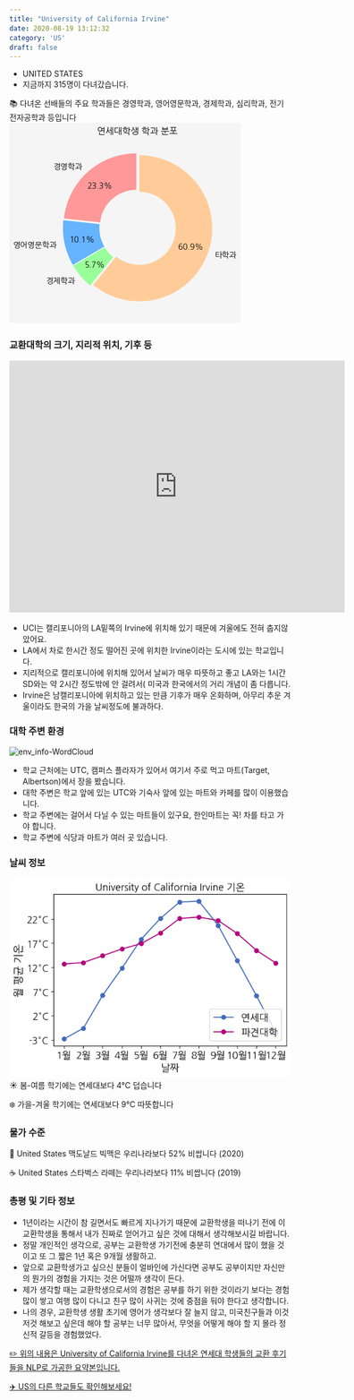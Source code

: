 ```yaml
---
title: "University of California Irvine"
date: 2020-08-19 13:12:32
category: 'US'
draft: false
---
```



* UNITED STATES
* 지금까지 315명이 다녀갔습니다. 

📚 다녀온 선배들의 주요 학과들은 경영학과, 영어영문학과, 경제학과, 심리학과, 전기전자공학과 등입니다
![department-info](../plots/US000190.png)
### 교환대학의 크기, 지리적 위치, 기후 등
<iframe
width="600"
height="450"
frameborder="0" style="border:0"
src="https://www.google.com/maps/embed/v1/place?key=AIzaSyC9e1AME-pVmWC4hBpFdu5S4dKzyepa3HQ&q=University+of+California+Irvine&center=33.640495200000004,-117.8442962&zoom=14" allowfullscreen>
</iframe>

* UCI는 캘리포니아의 LA밑쪽의 Irvine에 위치해 있기 때문에 겨울에도 전혀 춥지않았어요.
* LA에서 차로 한시간 정도 떨어진 곳에 위치한 Irvine이라는 도시에 있는 학교입니다.
* 지리적으로 캘리포니아에 위치해 있어서 날씨가 매우 따뜻하고 좋고 LA와는 1시간 SD와는 약 2시간 정도밖에 안 걸려서( 미국과 한국에서의 거리 개념이 좀 다릅니다.
* Irvine은 남캘리포니아에 위치하고 있는 만큼 기후가 매우 온화하며, 아무리 추운 겨울이라도 한국의 가을 날씨정도에 불과하다.


### 대학 주변 환경

![env_info-WordCloud](../univ_wordclouds_okt/env_info/US000190_env_info_okt.png)

* 학교 근처에는 UTC, 캠퍼스 플라자가 있어서 여기서 주로 먹고 마트(Target, Albertson)에서 장을 봤습니다.
* 대학 주변은 학교 앞에 있는 UTC와 기숙사 앞에 있는 마트와 카페를 많이 이용했습니다.
* 학교 주변에는 걸어서 다닐 수 있는 마트들이 있구요, 한인마트는 꼭! 차를 타고 가야 합니다.
* 학교 주변에 식당과 마트가 여러 곳 있습니다.


### 날씨 정보 
 ![temparature_US000190](../plots/weather/US000190.png)
☀️ 봄-여름 학기에는 연세대보다 4°C 덥습니다

❄️ 가을-겨울 학기에는 연세대보다 9°C 따뜻합니다
### 물가 수준 
🍔 United States 맥도날드 빅맥은 우리나라보다 52% 비쌉니다 (2020)

☕️ United States 스타벅스 라떼는 우리나라보다 11% 비쌉니다 (2019)

### 총평 및 기타 정보
* 1년이라는 시간이 참 길면서도 빠르게 지나가기 때문에 교환학생을 떠나기 전에 이 교환학생을 통해서 내가 진짜로 얻어가고 싶은 것에 대해서 생각해보시길 바랍니다.
* 정말 개인적인 생각으로, 공부는 교환학생 가기전에 충분히 연대에서 많이 했을 것이고 또 그 짧은 1년 혹은 9개월 생활하고.
* 앞으로 교환학생가고 싶으신 분들이 얼바인에 가신다면 공부도 공부이지만 자신만의 뭔가의 경험을 가지는 것은 어떨까 생각이 든다.
* 제가 생각할 때는 교환학생으로서의 경험은 공부를 하기 위한 것이라기 보다는 경험 많이 쌓고 여행 많이 다니고 친구 많이 사귀는 것에 중점을 둬야 한다고 생각합니다.
* 나의 경우, 교환학생 생활 초기에 영어가 생각보다 잘 늘지 않고, 미국친구들과 이것저것 해보고 싶은데 해야 할 공부는 너무 많아서, 무엇을 어떻게 해야 할 지 몰라 정신적 갈등을 경험했었다.


[✏️ 위의 내용은 University of California Irvine를 다녀온 연세대 학생들의 교환 후기들을 NLP로 가공한 요약본입니다.](http://oia.yonsei.ac.kr/partner/expReport.asp?ucode=US000190&bgbn=A)

[✈️ US의 다른 학교들도 확인해보세요!](https://yonsei-exchange.netlify.app/?category=US)
